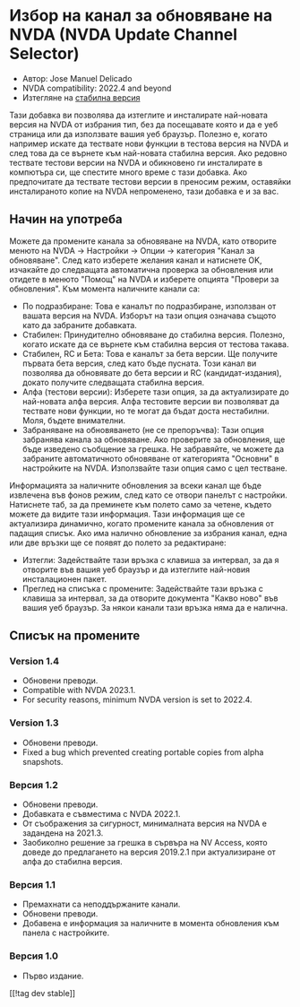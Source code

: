 # Избор на канал за обновяване на NVDA (NVDA Update Channel Selector) #

* Автор: Jose Manuel Delicado
* NVDA compatibility: 2022.4 and beyond
* Изтегляне на [стабилна версия][1]

Тази добавка ви позволява да изтеглите и инсталирате най-новата версия на
NVDA от избрания тип, без да посещавате която и да е уеб страница или да
използвате вашия уеб браузър. Полезно е, когато например искате да тествате
нови функции в тестова версия на NVDA и след това да се върнете към
най-новата стабилна версия. Ако редовно тествате тестови версии на NVDA и
обикновено ги инсталирате в компютъра си, ще спестите много време с тази
добавка. Ако предпочитате да тествате тестови версии в преносим режим,
оставяйки инсталираното копие на NVDA непроменено, тази добавка е и за вас.

## Начин на употреба

Можете да промените канала за обновяване на NVDA, като отворите менюто на
NVDA -> Настройки -> Опции -> категория "Канал за обновяване". След като
изберете желания канал и натиснете OK, изчакайте до следващата автоматична
проверка за обновления или отидете в менюто "Помощ" на NVDA и изберете
опцията "Провери за обновления". Към момента наличните канали са:

* По подразбиране: Това е каналът по подразбиране, използван от вашата
  версия на NVDA. Изборът на тази опция означава същото като да забраните
  добавката.
* Стабилен: Принудително обновяване до стабилна версия. Полезно, когато
  искате да се върнете към стабилна версия от тестова такава.
* Стабилен, RC и Бета: Това е каналът за бета версии. Ще получите първата
  бета версия, след като бъде пусната. Този канал ви позволява да обновявате
  до бета версии и RC (кандидат-издания), докато получите следващата
  стабилна версия.
* Алфа (тестови версии): Изберете тази опция, за да актуализирате до
  най-новата алфа версия. Алфа тестовите версии ви позволяват да тествате
  нови функции, но те могат да бъдат доста нестабилни. Моля, бъдете
  внимателни.
* Забраняване на обновяването (не се препоръчва): Тази опция забранява
  канала за обновяване. Ако проверите за обновления, ще бъде изведено
  съобщение за грешка. Не забравяйте, че можете да забраните автоматичното
  обновяване от категорията "Основни" в настройките на NVDA. Използвайте
  тази опция само с цел тестване.

Информацията за наличните обновления за всеки канал ще бъде извлечена във
фонов режим, след като се отвори панелът с настройки. Натиснете таб, за да
преминете към полето само за четене, където можете да видите тази
информация. Тази информация ще се актуализира динамично, когато промените
канала за обновления от падащия списък. Ако има налично обновление за
избрания канал, една или две връзки ще се появят до полето за редактиране:

* Изтегли: Задействайте тази връзка с клавиша за интервал, за да я отворите
  във вашия уеб браузър и да изтеглите най-новия инсталационен пакет.
* Преглед на списъка с промените: Задействайте тази връзка с клавиша за
  интервал, за да отворите документа "Какво ново" във вашия уеб браузър. За
  някои канали тази връзка няма да е налична.

## Списък на промените

### Version 1.4

* Обновени преводи.
* Compatible with NVDA 2023.1.
* For security reasons, minimum NVDA version is set to 2022.4.

### Version 1.3

* Обновени преводи.
* Fixed a bug which prevented creating portable copies from alpha snapshots.

### Версия 1.2

* Обновени преводи.
* Добавката е съвместима с NVDA 2022.1.
* От съображения за сигурност, минималната версия на NVDA е задандена на
  2021.3.
* Заобиколно решение за грешка в сървъра на NV Access, която доведе до
  предлагането на версия 2019.2.1 при актуализиране от алфа до стабилна
  версия.

### Версия 1.1

* Премахнати са неподдържаните канали.
* Обновени преводи.
* Добавена е информация за наличните в момента обновления към панела с
  настройките.

### Версия 1.0

* Първо издание.

[[!tag dev stable]]

[1]: https://addons.nvda-project.org/files/get.php?file=updateChannel
